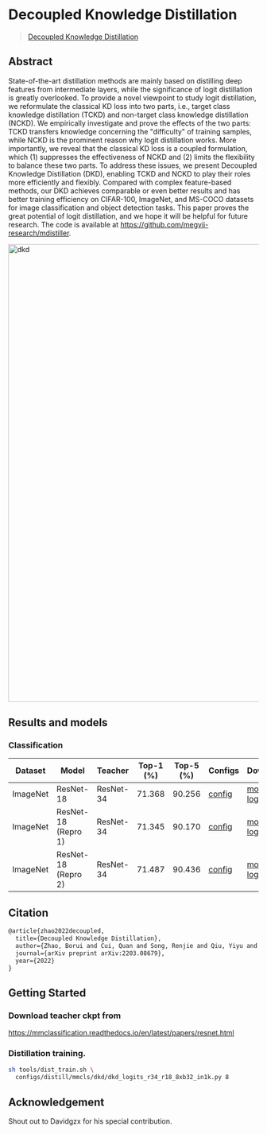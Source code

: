 # Decoupled Knowledge Distillation

> [Decoupled Knowledge Distillation](https://arxiv.org/pdf/2203.08679.pdf)

<!-- [ALGORITHM] -->

## Abstract

State-of-the-art distillation methods are mainly based on distilling deep features from intermediate layers, while the significance of logit distillation is greatly overlooked. To provide a novel viewpoint to study logit distillation, we reformulate the classical KD loss into two parts, i.e., target class knowledge distillation (TCKD) and non-target class knowledge distillation (NCKD). We empirically investigate and prove the effects of the two parts: TCKD transfers knowledge concerning the "difficulty" of training samples, while NCKD is the prominent reason why logit distillation works. More importantly, we reveal that the classical KD loss is a coupled formulation, which (1) suppresses the effectiveness of NCKD and (2) limits the flexibility to balance these two parts. To address these issues, we present Decoupled Knowledge Distillation (DKD), enabling TCKD and NCKD to play their roles more efficiently and flexibly. Compared with complex feature-based methods, our DKD achieves comparable or even better results and has better training efficiency on CIFAR-100, ImageNet, and MS-COCO datasets for image classification and object detection tasks. This paper proves the great potential of logit distillation, and we hope it will be helpful for future research. The code is available at https://github.com/megvii-research/mdistiller.

<img width="921" alt="dkd" src="https://user-images.githubusercontent.com/88702197/187423438-c9eadb93-826f-471c-9553-bdae2e434541.png">

## Results and models

### Classification

| Dataset  | Model               | Teacher   | Top-1 (%) | Top-5 (%) | Configs                                       | Download                                                                                                                                                                                                                                    |
| -------- | ------------------- | --------- | --------- | --------- | --------------------------------------------- | ------------------------------------------------------------------------------------------------------------------------------------------------------------------------------------------------------------------------------------------- |
| ImageNet | ResNet-18           | ResNet-34 | 71.368    | 90.256    | [config](dkd_resnet34_resnet18_8xb32_in1k.py) | [model](https://download.openmmlab.com/mmrazor/v1/dkd/dkd_resnet34_resnet18_8xb32_in1k_20220804_202619-f9519768.pth) \| [log](https://download.openmmlab.com/mmrazor/v1/dkd/dkd_resnet34_resnet18_8xb32_in1k_20220804_202619-f9519768.json) |
| ImageNet | ResNet-18 (Repro 1) | ResNet-34 | 71.345    | 90.170    | [config](dkd_resnet34_resnet18_8xb32_in1k.py) | [model](https://download.openmmlab.com/mmrazor/v1/dkd/dkd_resnet34_resnet18_8xb32_in1k_20220804_202619-f9519768.pth) \| [log](https://download.openmmlab.com/mmrazor/v1/dkd/dkd_resnet34_resnet18_8xb32_in1k_20220804_202619-f9519768.json) |
| ImageNet | ResNet-18 (Repro 2) | ResNet-34 | 71.487    | 90.436    | [config](dkd_resnet34_resnet18_8xb32_in1k.py) | [model](https://download.openmmlab.com/mmrazor/v1/dkd/dkd_resnet34_resnet18_8xb32_in1k_20220804_202619-f9519768.pth) \| [log](https://download.openmmlab.com/mmrazor/v1/dkd/dkd_resnet34_resnet18_8xb32_in1k_20220804_202619-f9519768.json) |

## Citation

```latex
@article{zhao2022decoupled,
  title={Decoupled Knowledge Distillation},
  author={Zhao, Borui and Cui, Quan and Song, Renjie and Qiu, Yiyu and Liang, Jiajun},
  journal={arXiv preprint arXiv:2203.08679},
  year={2022}
}
```

## Getting Started

### Download teacher ckpt from

https://mmclassification.readthedocs.io/en/latest/papers/resnet.html

### Distillation training.

```bash
sh tools/dist_train.sh \
  configs/distill/mmcls/dkd/dkd_logits_r34_r18_8xb32_in1k.py 8
```

## Acknowledgement

Shout out to Davidgzx for his special contribution.
